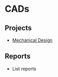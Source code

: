 # CADs

## Projects
- [Mechanical Design](https://github.com/Darkkeeper13/CADs/tree/master/Mechanical%20design%20project)

## Reports
- List reports
